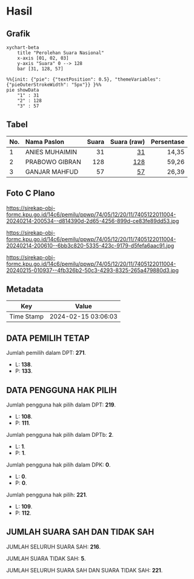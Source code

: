 # Hasil

## Grafik

```mermaid
xychart-beta
    title "Perolehan Suara Nasional"
    x-axis [01, 02, 03]
    y-axis "Suara" 0 --> 128
    bar [31, 128, 57]
```

```mermaid
%%{init: {"pie": {"textPosition": 0.5}, "themeVariables": {"pieOuterStrokeWidth": "5px"}} }%%
pie showData
    "1" : 31
    "2" : 128
    "3" : 57
```

## Tabel

| No. | Nama Paslon    | Suara | Suara (raw) | Persentase |
|:--- |:-------------- | -----:| -----------:| ----------:|
| 1   | ANIES MUHAIMIN | 31    | [31][p-1]   | 14,35      |
| 2   | PRABOWO GIBRAN | 128   | [128][p-2]  | 59,26      |
| 3   | GANJAR MAHFUD  | 57    | [57][p-3]   | 26,39      |


[p-1]: https://github.com/gigit-pemilu/pemilu-2024/blob/main/pilpres/hitung-suara/sub/74-sulawesi-tenggara/sub/05-konawe-selatan/sub/12-lalembuu/sub/2011-sukamukti/sub/004-tps/sub/paslon-1.txt
[p-2]: https://github.com/gigit-pemilu/pemilu-2024/blob/main/pilpres/hitung-suara/sub/74-sulawesi-tenggara/sub/05-konawe-selatan/sub/12-lalembuu/sub/2011-sukamukti/sub/004-tps/sub/paslon-2.txt
[p-3]: https://github.com/gigit-pemilu/pemilu-2024/blob/main/pilpres/hitung-suara/sub/74-sulawesi-tenggara/sub/05-konawe-selatan/sub/12-lalembuu/sub/2011-sukamukti/sub/004-tps/sub/paslon-3.txt

## Foto C Plano

https://sirekap-obj-formc.kpu.go.id/14c6/pemilu/ppwp/74/05/12/20/11/7405122011004-20240214-200534--d814390d-2d65-4256-899d-ce83fe89dd53.jpg

https://sirekap-obj-formc.kpu.go.id/14c6/pemilu/ppwp/74/05/12/20/11/7405122011004-20240214-200610--6bb3c820-5335-423c-9179-d5fefa6aac91.jpg

https://sirekap-obj-formc.kpu.go.id/14c6/pemilu/ppwp/74/05/12/20/11/7405122011004-20240215-010937--4fb326b2-50c3-4293-8325-265a479880d3.jpg


## Metadata

| Key        | Value               |
| ---------- | ------------------- |
| Time Stamp | 2024-02-15 03:06:03 |


## DATA PEMILIH TETAP

Jumlah pemilih dalam DPT: **271**.
 * L: **138**.
 * P: **133**.

## DATA PENGGUNA HAK PILIH

Jumlah pengguna hak pilih dalam DPT: **219**.
 * L: **108**.
 * P: **111**.

Jumlah pengguna hak pilih dalam DPTb: **2**.
 * L: **1**.
 * P: **1**.

Jumlah pengguna hak pilih dalam DPK: **0**.
 * L: **0**.
 * P: **0**.

Jumlah pengguna hak pilih: **221**.
 * L: **109**.
 * P: **112**.

## JUMLAH SUARA SAH DAN TIDAK SAH

JUMLAH SELURUH SUARA SAH: **216**.

JUMLAH SUARA TIDAK SAH: **5**.

JUMLAH SELURUH SUARA SAH DAN SUARA TIDAK SAH: **221**.


